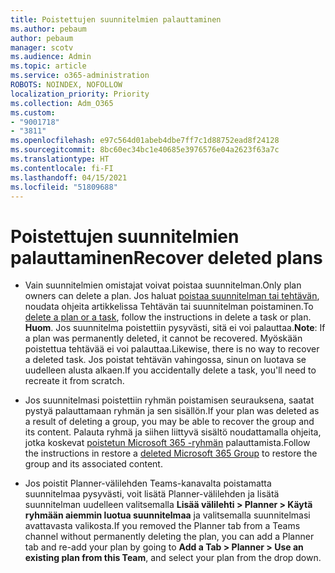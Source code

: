 ```yaml
---
title: Poistettujen suunnitelmien palauttaminen
ms.author: pebaum
author: pebaum
manager: scotv
ms.audience: Admin
ms.topic: article
ms.service: o365-administration
ROBOTS: NOINDEX, NOFOLLOW
localization_priority: Priority
ms.collection: Adm_O365
ms.custom:
- "9001718"
- "3811"
ms.openlocfilehash: e97c564d01abeb4dbe7ff7c1d88752ead8f24128
ms.sourcegitcommit: 8bc60ec34bc1e40685e3976576e04a2623f63a7c
ms.translationtype: HT
ms.contentlocale: fi-FI
ms.lasthandoff: 04/15/2021
ms.locfileid: "51809688"
---
```

# <a name="recover-deleted-plans"></a><span data-ttu-id="bf358-102">Poistettujen suunnitelmien palauttaminen</span><span class="sxs-lookup"><span data-stu-id="bf358-102">Recover deleted plans</span></span>

- <span data-ttu-id="bf358-103">Vain suunnitelmien omistajat voivat poistaa suunnitelman.</span><span class="sxs-lookup"><span data-stu-id="bf358-103">Only plan owners can delete a plan.</span></span> <span data-ttu-id="bf358-104">Jos haluat [poistaa suunnitelman tai tehtävän](https://support.microsoft.com/office/39e10e78-13f0-446d-94cd-9e562648497a.), noudata ohjeita artikkelissa Tehtävän tai suunnitelman poistaminen.</span><span class="sxs-lookup"><span data-stu-id="bf358-104">To [delete a plan or a task](https://support.microsoft.com/office/39e10e78-13f0-446d-94cd-9e562648497a.), follow the instructions in delete a task or plan.</span></span>  <span data-ttu-id="bf358-105">**Huom**. Jos suunnitelma poistettiin pysyvästi, sitä ei voi palauttaa.</span><span class="sxs-lookup"><span data-stu-id="bf358-105">**Note**: If a plan was permanently deleted, it cannot be recovered.</span></span> <span data-ttu-id="bf358-106">Myöskään poistettua tehtävää ei voi palauttaa.</span><span class="sxs-lookup"><span data-stu-id="bf358-106">Likewise, there is no way to recover a deleted task.</span></span> <span data-ttu-id="bf358-107">Jos poistat tehtävän vahingossa, sinun on luotava se uudelleen alusta alkaen.</span><span class="sxs-lookup"><span data-stu-id="bf358-107">If you accidentally delete a task, you'll need to recreate it from scratch.</span></span>

- <span data-ttu-id="bf358-108">Jos suunnitelmasi poistettiin ryhmän poistamisen seurauksena, saatat pystyä palauttamaan ryhmän ja sen sisällön.</span><span class="sxs-lookup"><span data-stu-id="bf358-108">If your plan was deleted as a result of deleting a group, you may be able to recover the group and its content.</span></span> <span data-ttu-id="bf358-109">Palauta ryhmä ja siihen liittyvä sisältö noudattamalla ohjeita, jotka koskevat [poistetun Microsoft 365 -ryhmän](https://docs.microsoft.com/microsoft-365/admin/create-groups/restore-deleted-group?view=o365-worldwide) palauttamista.</span><span class="sxs-lookup"><span data-stu-id="bf358-109">Follow the instructions in restore a [deleted Microsoft 365 Group](https://docs.microsoft.com/microsoft-365/admin/create-groups/restore-deleted-group?view=o365-worldwide) to restore the group and its associated content.</span></span>

- <span data-ttu-id="bf358-110">Jos poistit Planner-välilehden Teams-kanavalta poistamatta suunnitelmaa pysyvästi, voit lisätä Planner-välilehden ja lisätä suunnitelman uudelleen valitsemalla **Lisää välilehti > Planner > Käytä ryhmään aiemmin luotua suunnitelmaa** ja valitsemalla suunnitelmasi avattavasta valikosta.</span><span class="sxs-lookup"><span data-stu-id="bf358-110">If you removed the Planner tab from a Teams channel without permanently deleting the plan, you can add a Planner tab and re-add your plan by going to **Add a Tab > Planner > Use an existing plan from this Team**, and select your plan from the drop down.</span></span>
